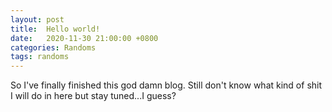 ```yaml
---
layout: post
title:  Hello world!
date:   2020-11-30 21:00:00 +0800
categories: Randoms
tags: randoms
---
```

So I've finally finished this god damn blog. Still don't know what kind of shit I will do in here but stay tuned...I guess?